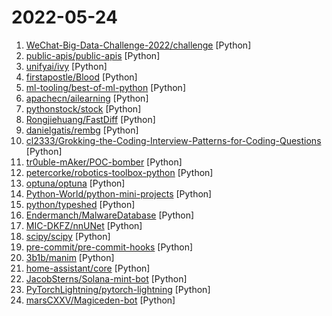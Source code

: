 # 2022-05-24

1. [WeChat-Big-Data-Challenge-2022/challenge](https://github.com/WeChat-Big-Data-Challenge-2022/challenge "微信大赛baseline") [Python]
2. [public-apis/public-apis](https://github.com/public-apis/public-apis "A collective list of free APIs") [Python]
3. [unifyai/ivy](https://github.com/unifyai/ivy "The Unified Machine Learning Framework") [Python]
4. [firstapostle/Blood](https://github.com/firstapostle/Blood "Layer 7 DDoS Panel with Cloudflare Bypass ( UAM, CAPTCHA, BFM, etc.. )") [Python]
5. [ml-tooling/best-of-ml-python](https://github.com/ml-tooling/best-of-ml-python "🏆 A ranked list of awesome machine learning Python libraries. Updated weekly.") [Python]
6. [apachecn/ailearning](https://github.com/apachecn/ailearning "AiLearning：数据分析+机器学习实战+线性代数+PyTorch+NLTK+TF2") [Python]
7. [pythonstock/stock](https://github.com/pythonstock/stock "stock，股票系统。使用python进行开发。") [Python]
8. [Rongjiehuang/FastDiff](https://github.com/Rongjiehuang/FastDiff "PyTorch Implementation of FastDiff (IJCAI'22)") [Python]
9. [danielgatis/rembg](https://github.com/danielgatis/rembg "Rembg is a tool to remove images background.") [Python]
10. [cl2333/Grokking-the-Coding-Interview-Patterns-for-Coding-Questions](https://github.com/cl2333/Grokking-the-Coding-Interview-Patterns-for-Coding-Questions "") [Python]
11. [tr0uble-mAker/POC-bomber](https://github.com/tr0uble-mAker/POC-bomber "利用大量高威胁poc/exp快速获取目标权限，用于渗透和红队快速打点") [Python]
12. [petercorke/robotics-toolbox-python](https://github.com/petercorke/robotics-toolbox-python "Robotics Toolbox for Python") [Python]
13. [optuna/optuna](https://github.com/optuna/optuna "A hyperparameter optimization framework") [Python]
14. [Python-World/python-mini-projects](https://github.com/Python-World/python-mini-projects "A collection of simple python mini projects to enhance your python skills") [Python]
15. [python/typeshed](https://github.com/python/typeshed "Collection of library stubs for Python, with static types") [Python]
16. [Endermanch/MalwareDatabase](https://github.com/Endermanch/MalwareDatabase "This repository is one of a few malware collections on the GitHub.") [Python]
17. [MIC-DKFZ/nnUNet](https://github.com/MIC-DKFZ/nnUNet "") [Python]
18. [scipy/scipy](https://github.com/scipy/scipy "SciPy library main repository") [Python]
19. [pre-commit/pre-commit-hooks](https://github.com/pre-commit/pre-commit-hooks "Some out-of-the-box hooks for pre-commit") [Python]
20. [3b1b/manim](https://github.com/3b1b/manim "Animation engine for explanatory math videos") [Python]
21. [home-assistant/core](https://github.com/home-assistant/core "🏡 Open source home automation that puts local control and privacy first.") [Python]
22. [JacobSterns/Solana-mint-bot](https://github.com/JacobSterns/Solana-mint-bot "Solana Minting Bot | MagicEden + MonkeLabs") [Python]
23. [PyTorchLightning/pytorch-lightning](https://github.com/PyTorchLightning/pytorch-lightning "The lightweight PyTorch wrapper for high-performance AI research. Scale your models, not the boilerplate.") [Python]
24. [marsCXXV/Magiceden-bot](https://github.com/marsCXXV/Magiceden-bot "Minting bot for magiceden launchpad") [Python]
